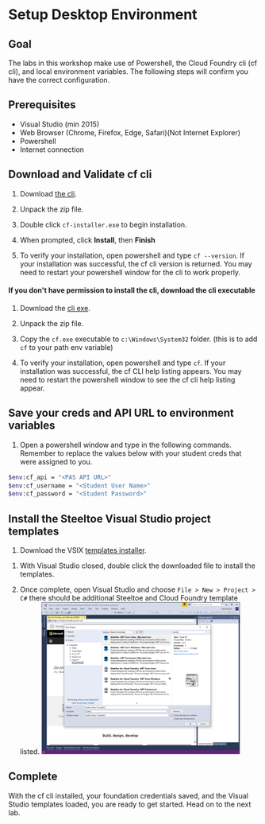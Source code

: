 # Setup Desktop Environment

## Goal

The labs in this workshop make use of Powershell, the Cloud Foundry cli (cf cli), and local environment variables. The following steps will confirm you have the correct configuration.

## Prerequisites

- Visual Studio (min 2015)
- Web Browser (Chrome, Firefox, Edge, Safari)(Not Internet Explorer)
- Powershell
- Internet connection

## Download and Validate cf cli
<!--
Another option for downloading the CF CLI would be to have them login to apps manager, click on "Tools" and download. This would ensure the CLI version is lined up with the platform they are working on. 
-->

1. Download [the cli](https://cli.run.pivotal.io/stable?release=windows64&source=github).

1. Unpack the zip file.

1. Double click `cf-installer.exe` to begin installation.

1. When prompted, click **Install**, then **Finish**

1. To verify your installation, open powershell and type `cf --version`. If your installation was successful, the cf cli version is returned. You may need to restart your powershell window for the cli to work properly.

#### If you don't have permission to install the cli, download the cli executable

1. Download the [cli exe](https://packages.cloudfoundry.org/stable?release=windows64-exe&source=github).

1. Unpack the zip file.

1. Copy the `cf.exe` executable to `c:\Windows\System32` folder. (this is to add `cf` to your path env variable)

1. To verify your installation, open powershell and type `cf`. If your installation was successful, the cf CLI help listing appears. You may need to restart the powershell window to see the cf cli help listing appear.

## Save your creds and API URL to environment variables
<!--
If the user were to retrieve and install the CLI from app manager tools, then this step could be revised to retrieve the API URL from the same location. The user would also assured that thier credentials worked because the have already logged into the applicatino manager.
-->

1. Open a powershell window and type in the following commands. Remember to replace the values below with your student creds that were assigned to you.

  ```bash
  $env:cf_api = "<PAS API URL>"
  $env:cf_username = "<Student User Name>"
  $env:cf_password = "<Student Password>"
  ```

## Install the Steeltoe Visual Studio project templates

1. Download the VSIX [templates installer](https://github.com/SteeltoeOSS/Tooling/releases/download/templates-0.0.1/App-Templates-VSIX.vsix).
<!--
In my opinion it is always nice to start with the page containing the download so that I can read and/or reference any documentation. It also provides you some visual clues that you are downloading what you expect.
https://github.com/SteeltoeOSS/Tooling/releases/tag/templates-0.0.1
-->

1. With Visual Studio closed, double click the downloaded file to install the templates.

1. Once complete, open Visual Studio and choose `File > New > Project > C#` there should be additional Steeltoe and Cloud Foundry template listed.
    <img src="a_visual-studio-templates.PNG" alt="VS Steeltoe Templates" width="400"/>

## Complete

With the cf cli installed, your foundation credentials saved, and the Visual Studio templates loaded, you are ready to get started. Head on to the next lab.